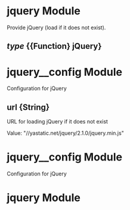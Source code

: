 # jquery Module

Provide jQuery (load if it does not exist).

## *type* {{Function} jQuery}

# jquery__config Module

Configuration for jQuery

## url {String}

URL for loading jQuery if it does not exist

Value: "//yastatic.net/jquery/2.1.0/jquery.min.js"

# jquery__config Module

Configuration for jQuery

# jquery Module

